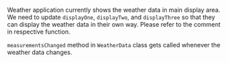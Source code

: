 Weather application currently shows the weather data in main display area. We need to update `displayOne`, `displayTwo`, and `displayThree` so that they can display the weather data in their own way. Please refer to the comment in respective function.

`measurementsChanged` method in `WeatherData` class gets called whenever the weather data changes.
